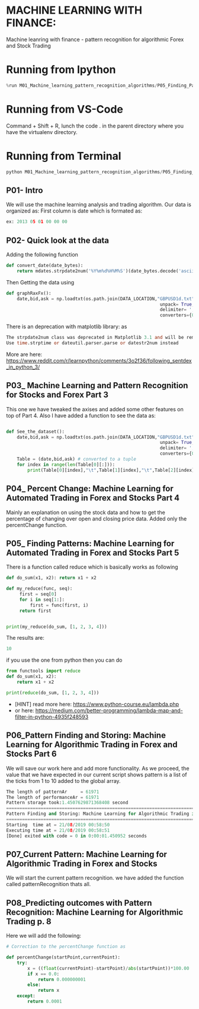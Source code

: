 # MACHINE LEARNING WITH FINANCE:
Machine leanring with finance - pattern recognition for algorithmic Forex and Stock Trading

# Running from Ipython

```c
%run M01_Machine_learning_pattern_recognition_algorithms/P05_Finding_Patterns.py
```
# Running from VS-Code
Command + Shift + R, lunch the code . in the parent directory where you have the virtualenv directory.

# Running from Terminal
```c
python M01_Machine_learning_pattern_recognition_algorithms/P05_Finding_Patterns.py
```
## P01- Intro
We will use the machine learning analysis and trading algorithm.
Our data is organized as:
First column is date which is formated as:

```py
ex: 2013 05 01 00 00 00
```

## P02- Quick look at the data
Adding the following function

```py
def convert_date(date_bytes):
    return mdates.strpdate2num('%Y%m%d%H%M%S')(date_bytes.decode('ascii'))  # strpdate2num ,datestr2num

```
Then Getting the data using

```py
def graphRaxFx():
    date,bid,ask = np.loadtxt(os.path.join(DATA_LOCATION,"GBPUSD1d.txt"),
                                                          unpack= True,
                                                          delimiter= ',',
                                                          converters={0:convert_date})
```
There is an deprecation with matplotlib library: as

```v
The strpdate2num class was deprecated in Matplotlib 3.1 and will be removed in 3.3
Use time.strptime or dateutil.parser.parse or datestr2num instead

```
More are here: https://www.reddit.com/r/learnpython/comments/3o2f36/following_sentdex_in_python_3/

## P03_ Machine Learning and Pattern Recognition for Stocks and Forex Part 3

This one we have tweaked the axises and added some other features on top of Part 4. Also I have added a function to see the data as:

```py

def See_the_dataset():
    date,bid,ask = np.loadtxt(os.path.join(DATA_LOCATION,"GBPUSD1d.txt"),
                                                          unpack= True,
                                                          delimiter= ',',
                                                          converters={0:convert_date})
    Table = (date,bid,ask) # converted to a tuple
    for index in range(len(Table[0][:])):
        print(Table[0][index],"\t",Table[1][index],"\t",Table[2][index])


```
## P04_ Percent Change: Machine Learning for Automated Trading in Forex and Stocks Part 4
Mainly an explanation on using the stock data and how to get the percentage of changing over open and closing price data. Added only the percentChange function.

## P05_ Finding Patterns: Machine Learning for Automated Trading in Forex and Stocks Part 5
There is a function called reduce which is basically works as following

```py
def do_sum(x1, x2): return x1 + x2

def my_reduce(func, seq):
     first = seq[0]
     for i in seq[1:]:
         first = func(first, i)
     return first


print(my_reduce(do_sum, [1, 2, 3, 4]))

```
The results are:

```v
10
```
if you use the one from python then you can do

```py
from functools import reduce
def do_sum(x1, x2):
    return x1 + x2

print(reduce(do_sum, [1, 2, 3, 4]))
```
* [HINT] read more here: https://www.python-course.eu/lambda.php
* or here: https://medium.com/better-programming/lambda-map-and-filter-in-python-4935f248593


## P06_Pattern Finding and Storing: Machine Learning for Algorithmic Trading in Forex and Stocks Part 6

We will save our work here and add more functionality. As we proceed, the value that we have expected in our current script shows pattern is a list of the ticks from 1 to 10 added to the global array.

```py
The length of patternAr     = 61971
The length of performanceAr = 61971
Pattern storage took:1.4507629871368408 second
================================================================================================
Pattern Finding and Storing: Machine Learning for Algorithmic Trading in Forex and Stocks Part 6
================================================================================================
Starting  time at = 21/08/2019 00:58:50
Executing time at = 21/08/2019 00:58:51
[Done] exited with code = 0 in 0:00:01.450952 seconds
```

## P07_Current Pattern: Machine Learning for Algorithmic Trading in Forex and Stocks
We will start the current pattern recognition.
we have added the function called patternRecognition thats all.

## P08_Predicting outcomes with Pattern Recognition: Machine Learning for Algorithmic Trading p. 8
Here we will add the following:
```py
# Correction to the percentChange function as

def percentChange(startPoint,currentPoint):
    try:
        x = ((float(currentPoint)-startPoint)/abs(startPoint))*100.00
        if x == 0.0:
            return 0.000000001
        else:
            return x
    except:
        return 0.0001
```

